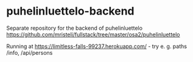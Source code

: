 # puhelinluettelo-backend
Separate repository for the backend of puhelinluettelo https://github.com/mristeli/fullstack/tree/master/osa2/puhelinluettelo

Running at https://limitless-falls-99237.herokuapp.com/
	- try e. g. paths /info, /api/persons
